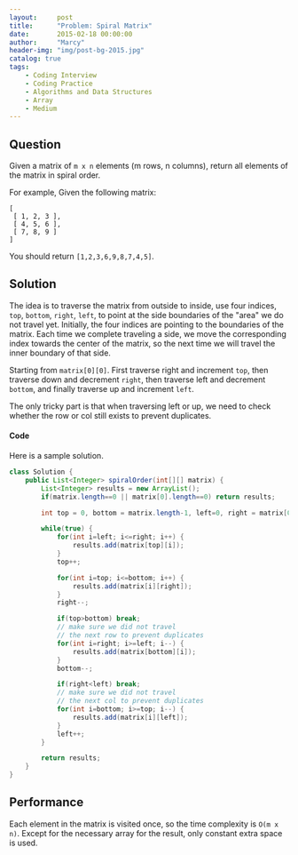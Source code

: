 ```yaml
---
layout:     post
title:      "Problem: Spiral Matrix"
date:       2015-02-18 00:00:00
author:     "Marcy"
header-img: "img/post-bg-2015.jpg"
catalog: true
tags:
    - Coding Interview
    - Coding Practice
    - Algorithms and Data Structures
    - Array
    - Medium
---
```


## Question

Given a matrix of `m x n` elements (m rows, n columns), return all elements of the matrix in spiral order.

For example,
Given the following matrix:

```
[
 [ 1, 2, 3 ],
 [ 4, 5, 6 ],
 [ 7, 8, 9 ]
]
```
You should return `[1,2,3,6,9,8,7,4,5]`.

## Solution

The idea is to traverse the matrix from outside to inside, use four indices, `top`, `bottom`, `right`, `left`, to point at the side boundaries of the "area" we do not travel yet. Initially, the four indices are pointing to the boundaries of the matrix. Each time we complete traveling a side, we move the corresponding index towards the center of the matrix, so the next time we will travel the inner boundary of that side.

Starting from `matrix[0][0]`. First traverse right and increment `top`, then traverse down and decrement `right`, then traverse left and decrement `bottom`, and finally traverse up and increment `left`.

The only tricky part is that when traversing left or up, we need to check whether the row or col still exists to prevent duplicates.

#### Code

Here is a sample solution.

```java
class Solution {
    public List<Integer> spiralOrder(int[][] matrix) {
        List<Integer> results = new ArrayList();
        if(matrix.length==0 || matrix[0].length==0) return results;

        int top = 0, bottom = matrix.length-1, left=0, right = matrix[0].length-1;

        while(true) {
            for(int i=left; i<=right; i++) {
                results.add(matrix[top][i]);
            }
            top++;

            for(int i=top; i<=bottom; i++) {
                results.add(matrix[i][right]);
            }
            right--;

            if(top>bottom) break;
            // make sure we did not travel
            // the next row to prevent duplicates
            for(int i=right; i>=left; i--) {
                results.add(matrix[bottom][i]);
            }
            bottom--;

            if(right<left) break;
            // make sure we did not travel
            // the next col to prevent duplicates
            for(int i=bottom; i>=top; i--) {
                results.add(matrix[i][left]);
            }
            left++;
        }

        return results;
    }
}
```

## Performance

Each element in the matrix is visited once, so the time complexity is `O(m x n)`. Except for the necessary array for the result, only constant extra space is used.
